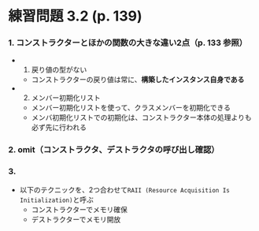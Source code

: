 # 練習問題 3.2 (p. 139)

### 1. コンストラクターとほかの関数の大きな違い2点（p. 133 参照）
- 1. 戻り値の型がない
  - コンストラクターの戻り値は常に、**構築したインスタンス自身である**
- 2. メンバー初期化リスト
  - メンバー初期化リストを使って、クラスメンバーを初期化できる
  - メンバ初期化リストでの初期化は、コンストラクター本体の処理よりも必ず先に行われる
  
  
### 2. omit（コンストラクタ、デストラクタの呼び出し確認）
  
### 3.  
- 以下のテクニックを、2つ合わせて`RAII (Resource Acquisition Is Initialization)`と呼ぶ
  - コンストラクターでメモリ確保
  - デストラクターでメモリ開放
